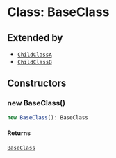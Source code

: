 # Class: BaseClass

## Extended by

- [`ChildClassA`](ChildClassA.md)
- [`ChildClassB`](ChildClassB.md)

## Constructors

### new BaseClass()

```ts
new BaseClass(): BaseClass
```

#### Returns

[`BaseClass`](BaseClass.md)
